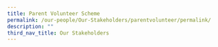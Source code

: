 ```yaml
---
title: Parent Volunteer Scheme
permalink: /our-people/Our-Stakeholders/parentvolunteer/permalink/
description: ""
third_nav_title: Our Stakeholders
---
```

